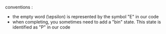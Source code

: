 
conventions : 
- the empty word (\epsilon) is represented by the symbol "E" in our code
- when completing, you sometimes need to add a "bin" state. This state is identified as "P" in our code
